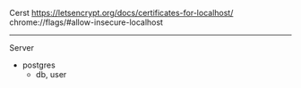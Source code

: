 Cerst https://letsencrypt.org/docs/certificates-for-localhost/
chrome://flags/#allow-insecure-localhost

---------
Server
- postgres
  - db, user
